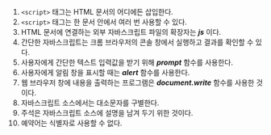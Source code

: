 1. `<script>` 태그는 HTML 문서의 어디에든 삽입한다.
2. `<script>` 태그는 한 문서 안에서 여러 번 사용할 수 있다.
3. HTML 문서에 연결하는 외부 자바스크립트 파일의 확장자는 _**js**_ 이다.
4. 간단한 자바스크립트는 크롬 브라우저의 콘솔 창에서 실행하고 결과를 확인할 수 있다.
5. 사용자에게 간단한 텍스트 입력값을 받기 위해 _**prompt**_ 함수를 사용한다.
6. 사용자에게 알림 창을 표시할 때는 _**alert**_ 함수를 사용한다.
7. 웹 브라우저 창에 내용을 출력하는 프로그램은 _**document.write**_ 함수를 사용한 것이다.
8. 자바스크립트 소스에서는 대소문자를 구별한다.
9. 주석은 자바스크립트 소스에 설명을 남겨 두기 위한 것이다.
10. 예약어는 식별자로 사용할 수 없다.
